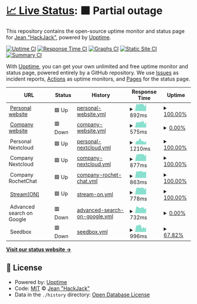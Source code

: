 # [📈 Live Status](https://hackjack-101.github.io/upptime): <!--live status--> **🟧 Partial outage**

This repository contains the open-source uptime monitor and status page for [Jean "HackJack"](https://hackjack.info), powered by [Upptime](https://github.com/upptime/upptime).

[![Uptime CI](https://github.com/hackjack-101/upptime/workflows/Uptime%20CI/badge.svg)](https://github.com/hackjack-101/upptime/actions?query=workflow%3A%22Uptime+CI%22)
[![Response Time CI](https://github.com/hackjack-101/upptime/workflows/Response%20Time%20CI/badge.svg)](https://github.com/hackjack-101/upptime/actions?query=workflow%3A%22Response+Time+CI%22)
[![Graphs CI](https://github.com/hackjack-101/upptime/workflows/Graphs%20CI/badge.svg)](https://github.com/hackjack-101/upptime/actions?query=workflow%3A%22Graphs+CI%22)
[![Static Site CI](https://github.com/hackjack-101/upptime/workflows/Static%20Site%20CI/badge.svg)](https://github.com/hackjack-101/upptime/actions?query=workflow%3A%22Static+Site+CI%22)
[![Summary CI](https://github.com/hackjack-101/upptime/workflows/Summary%20CI/badge.svg)](https://github.com/hackjack-101/upptime/actions?query=workflow%3A%22Summary+CI%22)

With [Upptime](https://upptime.js.org), you can get your own unlimited and free uptime monitor and status page, powered entirely by a GitHub repository. We use [Issues](https://github.com/hackjack-101/upptime/issues) as incident reports, [Actions](https://github.com/hackjack-101/upptime/actions) as uptime monitors, and [Pages](https://hackjack-101.github.io/upptime) for the status page.

<!--start: status pages-->
<!-- This summary is generated by Upptime (https://github.com/upptime/upptime) -->
<!-- Do not edit this manually, your changes will be overwritten -->
<!-- prettier-ignore -->
| URL | Status | History | Response Time | Uptime |
| --- | ------ | ------- | ------------- | ------ |
| <img alt="" src="https://icons.duckduckgo.com/ip3/hackjack.info.ico" height="13"> [Personal website](https://hackjack.info) | 🟩 Up | [personal-website.yml](https://github.com/HackJack-101/upptime/commits/HEAD/history/personal-website.yml) | <details><summary><img alt="Response time graph" src="./graphs/personal-website/response-time-week.png" height="20"> 892ms</summary><br><a href="https://hackjack-101.github.io/upptime/history/personal-website"><img alt="Response time 780" src="https://img.shields.io/endpoint?url=https%3A%2F%2Fraw.githubusercontent.com%2FHackJack-101%2Fupptime%2FHEAD%2Fapi%2Fpersonal-website%2Fresponse-time.json"></a><br><a href="https://hackjack-101.github.io/upptime/history/personal-website"><img alt="24-hour response time 942" src="https://img.shields.io/endpoint?url=https%3A%2F%2Fraw.githubusercontent.com%2FHackJack-101%2Fupptime%2FHEAD%2Fapi%2Fpersonal-website%2Fresponse-time-day.json"></a><br><a href="https://hackjack-101.github.io/upptime/history/personal-website"><img alt="7-day response time 892" src="https://img.shields.io/endpoint?url=https%3A%2F%2Fraw.githubusercontent.com%2FHackJack-101%2Fupptime%2FHEAD%2Fapi%2Fpersonal-website%2Fresponse-time-week.json"></a><br><a href="https://hackjack-101.github.io/upptime/history/personal-website"><img alt="30-day response time 776" src="https://img.shields.io/endpoint?url=https%3A%2F%2Fraw.githubusercontent.com%2FHackJack-101%2Fupptime%2FHEAD%2Fapi%2Fpersonal-website%2Fresponse-time-month.json"></a><br><a href="https://hackjack-101.github.io/upptime/history/personal-website"><img alt="1-year response time 784" src="https://img.shields.io/endpoint?url=https%3A%2F%2Fraw.githubusercontent.com%2FHackJack-101%2Fupptime%2FHEAD%2Fapi%2Fpersonal-website%2Fresponse-time-year.json"></a></details> | <details><summary><a href="https://hackjack-101.github.io/upptime/history/personal-website">100.00%</a></summary><a href="https://hackjack-101.github.io/upptime/history/personal-website"><img alt="All-time uptime 100.00%" src="https://img.shields.io/endpoint?url=https%3A%2F%2Fraw.githubusercontent.com%2FHackJack-101%2Fupptime%2FHEAD%2Fapi%2Fpersonal-website%2Fuptime.json"></a><br><a href="https://hackjack-101.github.io/upptime/history/personal-website"><img alt="24-hour uptime 100.00%" src="https://img.shields.io/endpoint?url=https%3A%2F%2Fraw.githubusercontent.com%2FHackJack-101%2Fupptime%2FHEAD%2Fapi%2Fpersonal-website%2Fuptime-day.json"></a><br><a href="https://hackjack-101.github.io/upptime/history/personal-website"><img alt="7-day uptime 100.00%" src="https://img.shields.io/endpoint?url=https%3A%2F%2Fraw.githubusercontent.com%2FHackJack-101%2Fupptime%2FHEAD%2Fapi%2Fpersonal-website%2Fuptime-week.json"></a><br><a href="https://hackjack-101.github.io/upptime/history/personal-website"><img alt="30-day uptime 100.00%" src="https://img.shields.io/endpoint?url=https%3A%2F%2Fraw.githubusercontent.com%2FHackJack-101%2Fupptime%2FHEAD%2Fapi%2Fpersonal-website%2Fuptime-month.json"></a><br><a href="https://hackjack-101.github.io/upptime/history/personal-website"><img alt="1-year uptime 100.00%" src="https://img.shields.io/endpoint?url=https%3A%2F%2Fraw.githubusercontent.com%2FHackJack-101%2Fupptime%2FHEAD%2Fapi%2Fpersonal-website%2Fuptime-year.json"></a></details>
| <img alt="" src="https://icons.duckduckgo.com/ip3/kbdev.io.ico" height="13"> [Company website](https://kbdev.io) | 🟥 Down | [company-website.yml](https://github.com/HackJack-101/upptime/commits/HEAD/history/company-website.yml) | <details><summary><img alt="Response time graph" src="./graphs/company-website/response-time-week.png" height="20"> 575ms</summary><br><a href="https://hackjack-101.github.io/upptime/history/company-website"><img alt="Response time 496" src="https://img.shields.io/endpoint?url=https%3A%2F%2Fraw.githubusercontent.com%2FHackJack-101%2Fupptime%2FHEAD%2Fapi%2Fcompany-website%2Fresponse-time.json"></a><br><a href="https://hackjack-101.github.io/upptime/history/company-website"><img alt="24-hour response time 591" src="https://img.shields.io/endpoint?url=https%3A%2F%2Fraw.githubusercontent.com%2FHackJack-101%2Fupptime%2FHEAD%2Fapi%2Fcompany-website%2Fresponse-time-day.json"></a><br><a href="https://hackjack-101.github.io/upptime/history/company-website"><img alt="7-day response time 575" src="https://img.shields.io/endpoint?url=https%3A%2F%2Fraw.githubusercontent.com%2FHackJack-101%2Fupptime%2FHEAD%2Fapi%2Fcompany-website%2Fresponse-time-week.json"></a><br><a href="https://hackjack-101.github.io/upptime/history/company-website"><img alt="30-day response time 531" src="https://img.shields.io/endpoint?url=https%3A%2F%2Fraw.githubusercontent.com%2FHackJack-101%2Fupptime%2FHEAD%2Fapi%2Fcompany-website%2Fresponse-time-month.json"></a><br><a href="https://hackjack-101.github.io/upptime/history/company-website"><img alt="1-year response time 503" src="https://img.shields.io/endpoint?url=https%3A%2F%2Fraw.githubusercontent.com%2FHackJack-101%2Fupptime%2FHEAD%2Fapi%2Fcompany-website%2Fresponse-time-year.json"></a></details> | <details><summary><a href="https://hackjack-101.github.io/upptime/history/company-website">0.00%</a></summary><a href="https://hackjack-101.github.io/upptime/history/company-website"><img alt="All-time uptime 35.00%" src="https://img.shields.io/endpoint?url=https%3A%2F%2Fraw.githubusercontent.com%2FHackJack-101%2Fupptime%2FHEAD%2Fapi%2Fcompany-website%2Fuptime.json"></a><br><a href="https://hackjack-101.github.io/upptime/history/company-website"><img alt="24-hour uptime 0.00%" src="https://img.shields.io/endpoint?url=https%3A%2F%2Fraw.githubusercontent.com%2FHackJack-101%2Fupptime%2FHEAD%2Fapi%2Fcompany-website%2Fuptime-day.json"></a><br><a href="https://hackjack-101.github.io/upptime/history/company-website"><img alt="7-day uptime 0.00%" src="https://img.shields.io/endpoint?url=https%3A%2F%2Fraw.githubusercontent.com%2FHackJack-101%2Fupptime%2FHEAD%2Fapi%2Fcompany-website%2Fuptime-week.json"></a><br><a href="https://hackjack-101.github.io/upptime/history/company-website"><img alt="30-day uptime 1.38%" src="https://img.shields.io/endpoint?url=https%3A%2F%2Fraw.githubusercontent.com%2FHackJack-101%2Fupptime%2FHEAD%2Fapi%2Fcompany-website%2Fuptime-month.json"></a><br><a href="https://hackjack-101.github.io/upptime/history/company-website"><img alt="1-year uptime 0.00%" src="https://img.shields.io/endpoint?url=https%3A%2F%2Fraw.githubusercontent.com%2FHackJack-101%2Fupptime%2FHEAD%2Fapi%2Fcompany-website%2Fuptime-year.json"></a></details>
| <img alt="" src="https://icons.duckduckgo.com/ip3/null.ico" height="13"> Personal Nextcloud | 🟩 Up | [personal-nextcloud.yml](https://github.com/HackJack-101/upptime/commits/HEAD/history/personal-nextcloud.yml) | <details><summary><img alt="Response time graph" src="./graphs/personal-nextcloud/response-time-week.png" height="20"> 1210ms</summary><br><a href="https://hackjack-101.github.io/upptime/history/personal-nextcloud"><img alt="Response time 924" src="https://img.shields.io/endpoint?url=https%3A%2F%2Fraw.githubusercontent.com%2FHackJack-101%2Fupptime%2FHEAD%2Fapi%2Fpersonal-nextcloud%2Fresponse-time.json"></a><br><a href="https://hackjack-101.github.io/upptime/history/personal-nextcloud"><img alt="24-hour response time 1159" src="https://img.shields.io/endpoint?url=https%3A%2F%2Fraw.githubusercontent.com%2FHackJack-101%2Fupptime%2FHEAD%2Fapi%2Fpersonal-nextcloud%2Fresponse-time-day.json"></a><br><a href="https://hackjack-101.github.io/upptime/history/personal-nextcloud"><img alt="7-day response time 1210" src="https://img.shields.io/endpoint?url=https%3A%2F%2Fraw.githubusercontent.com%2FHackJack-101%2Fupptime%2FHEAD%2Fapi%2Fpersonal-nextcloud%2Fresponse-time-week.json"></a><br><a href="https://hackjack-101.github.io/upptime/history/personal-nextcloud"><img alt="30-day response time 1072" src="https://img.shields.io/endpoint?url=https%3A%2F%2Fraw.githubusercontent.com%2FHackJack-101%2Fupptime%2FHEAD%2Fapi%2Fpersonal-nextcloud%2Fresponse-time-month.json"></a><br><a href="https://hackjack-101.github.io/upptime/history/personal-nextcloud"><img alt="1-year response time 942" src="https://img.shields.io/endpoint?url=https%3A%2F%2Fraw.githubusercontent.com%2FHackJack-101%2Fupptime%2FHEAD%2Fapi%2Fpersonal-nextcloud%2Fresponse-time-year.json"></a></details> | <details><summary><a href="https://hackjack-101.github.io/upptime/history/personal-nextcloud">100.00%</a></summary><a href="https://hackjack-101.github.io/upptime/history/personal-nextcloud"><img alt="All-time uptime 99.99%" src="https://img.shields.io/endpoint?url=https%3A%2F%2Fraw.githubusercontent.com%2FHackJack-101%2Fupptime%2FHEAD%2Fapi%2Fpersonal-nextcloud%2Fuptime.json"></a><br><a href="https://hackjack-101.github.io/upptime/history/personal-nextcloud"><img alt="24-hour uptime 100.00%" src="https://img.shields.io/endpoint?url=https%3A%2F%2Fraw.githubusercontent.com%2FHackJack-101%2Fupptime%2FHEAD%2Fapi%2Fpersonal-nextcloud%2Fuptime-day.json"></a><br><a href="https://hackjack-101.github.io/upptime/history/personal-nextcloud"><img alt="7-day uptime 100.00%" src="https://img.shields.io/endpoint?url=https%3A%2F%2Fraw.githubusercontent.com%2FHackJack-101%2Fupptime%2FHEAD%2Fapi%2Fpersonal-nextcloud%2Fuptime-week.json"></a><br><a href="https://hackjack-101.github.io/upptime/history/personal-nextcloud"><img alt="30-day uptime 100.00%" src="https://img.shields.io/endpoint?url=https%3A%2F%2Fraw.githubusercontent.com%2FHackJack-101%2Fupptime%2FHEAD%2Fapi%2Fpersonal-nextcloud%2Fuptime-month.json"></a><br><a href="https://hackjack-101.github.io/upptime/history/personal-nextcloud"><img alt="1-year uptime 99.99%" src="https://img.shields.io/endpoint?url=https%3A%2F%2Fraw.githubusercontent.com%2FHackJack-101%2Fupptime%2FHEAD%2Fapi%2Fpersonal-nextcloud%2Fuptime-year.json"></a></details>
| <img alt="" src="https://icons.duckduckgo.com/ip3/null.ico" height="13"> Company Nextcloud | 🟩 Up | [company-nextcloud.yml](https://github.com/HackJack-101/upptime/commits/HEAD/history/company-nextcloud.yml) | <details><summary><img alt="Response time graph" src="./graphs/company-nextcloud/response-time-week.png" height="20"> 877ms</summary><br><a href="https://hackjack-101.github.io/upptime/history/company-nextcloud"><img alt="Response time 797" src="https://img.shields.io/endpoint?url=https%3A%2F%2Fraw.githubusercontent.com%2FHackJack-101%2Fupptime%2FHEAD%2Fapi%2Fcompany-nextcloud%2Fresponse-time.json"></a><br><a href="https://hackjack-101.github.io/upptime/history/company-nextcloud"><img alt="24-hour response time 900" src="https://img.shields.io/endpoint?url=https%3A%2F%2Fraw.githubusercontent.com%2FHackJack-101%2Fupptime%2FHEAD%2Fapi%2Fcompany-nextcloud%2Fresponse-time-day.json"></a><br><a href="https://hackjack-101.github.io/upptime/history/company-nextcloud"><img alt="7-day response time 877" src="https://img.shields.io/endpoint?url=https%3A%2F%2Fraw.githubusercontent.com%2FHackJack-101%2Fupptime%2FHEAD%2Fapi%2Fcompany-nextcloud%2Fresponse-time-week.json"></a><br><a href="https://hackjack-101.github.io/upptime/history/company-nextcloud"><img alt="30-day response time 828" src="https://img.shields.io/endpoint?url=https%3A%2F%2Fraw.githubusercontent.com%2FHackJack-101%2Fupptime%2FHEAD%2Fapi%2Fcompany-nextcloud%2Fresponse-time-month.json"></a><br><a href="https://hackjack-101.github.io/upptime/history/company-nextcloud"><img alt="1-year response time 805" src="https://img.shields.io/endpoint?url=https%3A%2F%2Fraw.githubusercontent.com%2FHackJack-101%2Fupptime%2FHEAD%2Fapi%2Fcompany-nextcloud%2Fresponse-time-year.json"></a></details> | <details><summary><a href="https://hackjack-101.github.io/upptime/history/company-nextcloud">100.00%</a></summary><a href="https://hackjack-101.github.io/upptime/history/company-nextcloud"><img alt="All-time uptime 99.89%" src="https://img.shields.io/endpoint?url=https%3A%2F%2Fraw.githubusercontent.com%2FHackJack-101%2Fupptime%2FHEAD%2Fapi%2Fcompany-nextcloud%2Fuptime.json"></a><br><a href="https://hackjack-101.github.io/upptime/history/company-nextcloud"><img alt="24-hour uptime 100.00%" src="https://img.shields.io/endpoint?url=https%3A%2F%2Fraw.githubusercontent.com%2FHackJack-101%2Fupptime%2FHEAD%2Fapi%2Fcompany-nextcloud%2Fuptime-day.json"></a><br><a href="https://hackjack-101.github.io/upptime/history/company-nextcloud"><img alt="7-day uptime 100.00%" src="https://img.shields.io/endpoint?url=https%3A%2F%2Fraw.githubusercontent.com%2FHackJack-101%2Fupptime%2FHEAD%2Fapi%2Fcompany-nextcloud%2Fuptime-week.json"></a><br><a href="https://hackjack-101.github.io/upptime/history/company-nextcloud"><img alt="30-day uptime 100.00%" src="https://img.shields.io/endpoint?url=https%3A%2F%2Fraw.githubusercontent.com%2FHackJack-101%2Fupptime%2FHEAD%2Fapi%2Fcompany-nextcloud%2Fuptime-month.json"></a><br><a href="https://hackjack-101.github.io/upptime/history/company-nextcloud"><img alt="1-year uptime 99.93%" src="https://img.shields.io/endpoint?url=https%3A%2F%2Fraw.githubusercontent.com%2FHackJack-101%2Fupptime%2FHEAD%2Fapi%2Fcompany-nextcloud%2Fuptime-year.json"></a></details>
| <img alt="" src="https://icons.duckduckgo.com/ip3/null.ico" height="13"> Company RochetChat | 🟩 Up | [company-rochet-chat.yml](https://github.com/HackJack-101/upptime/commits/HEAD/history/company-rochet-chat.yml) | <details><summary><img alt="Response time graph" src="./graphs/company-rochet-chat/response-time-week.png" height="20"> 863ms</summary><br><a href="https://hackjack-101.github.io/upptime/history/company-rochet-chat"><img alt="Response time 733" src="https://img.shields.io/endpoint?url=https%3A%2F%2Fraw.githubusercontent.com%2FHackJack-101%2Fupptime%2FHEAD%2Fapi%2Fcompany-rochet-chat%2Fresponse-time.json"></a><br><a href="https://hackjack-101.github.io/upptime/history/company-rochet-chat"><img alt="24-hour response time 930" src="https://img.shields.io/endpoint?url=https%3A%2F%2Fraw.githubusercontent.com%2FHackJack-101%2Fupptime%2FHEAD%2Fapi%2Fcompany-rochet-chat%2Fresponse-time-day.json"></a><br><a href="https://hackjack-101.github.io/upptime/history/company-rochet-chat"><img alt="7-day response time 863" src="https://img.shields.io/endpoint?url=https%3A%2F%2Fraw.githubusercontent.com%2FHackJack-101%2Fupptime%2FHEAD%2Fapi%2Fcompany-rochet-chat%2Fresponse-time-week.json"></a><br><a href="https://hackjack-101.github.io/upptime/history/company-rochet-chat"><img alt="30-day response time 766" src="https://img.shields.io/endpoint?url=https%3A%2F%2Fraw.githubusercontent.com%2FHackJack-101%2Fupptime%2FHEAD%2Fapi%2Fcompany-rochet-chat%2Fresponse-time-month.json"></a><br><a href="https://hackjack-101.github.io/upptime/history/company-rochet-chat"><img alt="1-year response time 757" src="https://img.shields.io/endpoint?url=https%3A%2F%2Fraw.githubusercontent.com%2FHackJack-101%2Fupptime%2FHEAD%2Fapi%2Fcompany-rochet-chat%2Fresponse-time-year.json"></a></details> | <details><summary><a href="https://hackjack-101.github.io/upptime/history/company-rochet-chat">100.00%</a></summary><a href="https://hackjack-101.github.io/upptime/history/company-rochet-chat"><img alt="All-time uptime 99.99%" src="https://img.shields.io/endpoint?url=https%3A%2F%2Fraw.githubusercontent.com%2FHackJack-101%2Fupptime%2FHEAD%2Fapi%2Fcompany-rochet-chat%2Fuptime.json"></a><br><a href="https://hackjack-101.github.io/upptime/history/company-rochet-chat"><img alt="24-hour uptime 100.00%" src="https://img.shields.io/endpoint?url=https%3A%2F%2Fraw.githubusercontent.com%2FHackJack-101%2Fupptime%2FHEAD%2Fapi%2Fcompany-rochet-chat%2Fuptime-day.json"></a><br><a href="https://hackjack-101.github.io/upptime/history/company-rochet-chat"><img alt="7-day uptime 100.00%" src="https://img.shields.io/endpoint?url=https%3A%2F%2Fraw.githubusercontent.com%2FHackJack-101%2Fupptime%2FHEAD%2Fapi%2Fcompany-rochet-chat%2Fuptime-week.json"></a><br><a href="https://hackjack-101.github.io/upptime/history/company-rochet-chat"><img alt="30-day uptime 100.00%" src="https://img.shields.io/endpoint?url=https%3A%2F%2Fraw.githubusercontent.com%2FHackJack-101%2Fupptime%2FHEAD%2Fapi%2Fcompany-rochet-chat%2Fuptime-month.json"></a><br><a href="https://hackjack-101.github.io/upptime/history/company-rochet-chat"><img alt="1-year uptime 99.98%" src="https://img.shields.io/endpoint?url=https%3A%2F%2Fraw.githubusercontent.com%2FHackJack-101%2Fupptime%2FHEAD%2Fapi%2Fcompany-rochet-chat%2Fuptime-year.json"></a></details>
| <img alt="" src="https://icons.duckduckgo.com/ip3/streamon.info.ico" height="13"> [Stream[ON]](https://streamon.info) | 🟩 Up | [stream-on.yml](https://github.com/HackJack-101/upptime/commits/HEAD/history/stream-on.yml) | <details><summary><img alt="Response time graph" src="./graphs/stream-on/response-time-week.png" height="20"> 778ms</summary><br><a href="https://hackjack-101.github.io/upptime/history/stream-on"><img alt="Response time 645" src="https://img.shields.io/endpoint?url=https%3A%2F%2Fraw.githubusercontent.com%2FHackJack-101%2Fupptime%2FHEAD%2Fapi%2Fstream-on%2Fresponse-time.json"></a><br><a href="https://hackjack-101.github.io/upptime/history/stream-on"><img alt="24-hour response time 796" src="https://img.shields.io/endpoint?url=https%3A%2F%2Fraw.githubusercontent.com%2FHackJack-101%2Fupptime%2FHEAD%2Fapi%2Fstream-on%2Fresponse-time-day.json"></a><br><a href="https://hackjack-101.github.io/upptime/history/stream-on"><img alt="7-day response time 778" src="https://img.shields.io/endpoint?url=https%3A%2F%2Fraw.githubusercontent.com%2FHackJack-101%2Fupptime%2FHEAD%2Fapi%2Fstream-on%2Fresponse-time-week.json"></a><br><a href="https://hackjack-101.github.io/upptime/history/stream-on"><img alt="30-day response time 663" src="https://img.shields.io/endpoint?url=https%3A%2F%2Fraw.githubusercontent.com%2FHackJack-101%2Fupptime%2FHEAD%2Fapi%2Fstream-on%2Fresponse-time-month.json"></a><br><a href="https://hackjack-101.github.io/upptime/history/stream-on"><img alt="1-year response time 648" src="https://img.shields.io/endpoint?url=https%3A%2F%2Fraw.githubusercontent.com%2FHackJack-101%2Fupptime%2FHEAD%2Fapi%2Fstream-on%2Fresponse-time-year.json"></a></details> | <details><summary><a href="https://hackjack-101.github.io/upptime/history/stream-on">100.00%</a></summary><a href="https://hackjack-101.github.io/upptime/history/stream-on"><img alt="All-time uptime 100.00%" src="https://img.shields.io/endpoint?url=https%3A%2F%2Fraw.githubusercontent.com%2FHackJack-101%2Fupptime%2FHEAD%2Fapi%2Fstream-on%2Fuptime.json"></a><br><a href="https://hackjack-101.github.io/upptime/history/stream-on"><img alt="24-hour uptime 100.00%" src="https://img.shields.io/endpoint?url=https%3A%2F%2Fraw.githubusercontent.com%2FHackJack-101%2Fupptime%2FHEAD%2Fapi%2Fstream-on%2Fuptime-day.json"></a><br><a href="https://hackjack-101.github.io/upptime/history/stream-on"><img alt="7-day uptime 100.00%" src="https://img.shields.io/endpoint?url=https%3A%2F%2Fraw.githubusercontent.com%2FHackJack-101%2Fupptime%2FHEAD%2Fapi%2Fstream-on%2Fuptime-week.json"></a><br><a href="https://hackjack-101.github.io/upptime/history/stream-on"><img alt="30-day uptime 100.00%" src="https://img.shields.io/endpoint?url=https%3A%2F%2Fraw.githubusercontent.com%2FHackJack-101%2Fupptime%2FHEAD%2Fapi%2Fstream-on%2Fuptime-month.json"></a><br><a href="https://hackjack-101.github.io/upptime/history/stream-on"><img alt="1-year uptime 100.00%" src="https://img.shields.io/endpoint?url=https%3A%2F%2Fraw.githubusercontent.com%2FHackJack-101%2Fupptime%2FHEAD%2Fapi%2Fstream-on%2Fuptime-year.json"></a></details>
| <img alt="" src="https://icons.duckduckgo.com/ip3/null.ico" height="13"> Advanced search on Google | 🟥 Down | [advanced-search-on-google.yml](https://github.com/HackJack-101/upptime/commits/HEAD/history/advanced-search-on-google.yml) | <details><summary><img alt="Response time graph" src="./graphs/advanced-search-on-google/response-time-week.png" height="20"> 732ms</summary><br><a href="https://hackjack-101.github.io/upptime/history/advanced-search-on-google"><img alt="Response time 652" src="https://img.shields.io/endpoint?url=https%3A%2F%2Fraw.githubusercontent.com%2FHackJack-101%2Fupptime%2FHEAD%2Fapi%2Fadvanced-search-on-google%2Fresponse-time.json"></a><br><a href="https://hackjack-101.github.io/upptime/history/advanced-search-on-google"><img alt="24-hour response time 673" src="https://img.shields.io/endpoint?url=https%3A%2F%2Fraw.githubusercontent.com%2FHackJack-101%2Fupptime%2FHEAD%2Fapi%2Fadvanced-search-on-google%2Fresponse-time-day.json"></a><br><a href="https://hackjack-101.github.io/upptime/history/advanced-search-on-google"><img alt="7-day response time 732" src="https://img.shields.io/endpoint?url=https%3A%2F%2Fraw.githubusercontent.com%2FHackJack-101%2Fupptime%2FHEAD%2Fapi%2Fadvanced-search-on-google%2Fresponse-time-week.json"></a><br><a href="https://hackjack-101.github.io/upptime/history/advanced-search-on-google"><img alt="30-day response time 753" src="https://img.shields.io/endpoint?url=https%3A%2F%2Fraw.githubusercontent.com%2FHackJack-101%2Fupptime%2FHEAD%2Fapi%2Fadvanced-search-on-google%2Fresponse-time-month.json"></a><br><a href="https://hackjack-101.github.io/upptime/history/advanced-search-on-google"><img alt="1-year response time 668" src="https://img.shields.io/endpoint?url=https%3A%2F%2Fraw.githubusercontent.com%2FHackJack-101%2Fupptime%2FHEAD%2Fapi%2Fadvanced-search-on-google%2Fresponse-time-year.json"></a></details> | <details><summary><a href="https://hackjack-101.github.io/upptime/history/advanced-search-on-google">0.00%</a></summary><a href="https://hackjack-101.github.io/upptime/history/advanced-search-on-google"><img alt="All-time uptime 89.37%" src="https://img.shields.io/endpoint?url=https%3A%2F%2Fraw.githubusercontent.com%2FHackJack-101%2Fupptime%2FHEAD%2Fapi%2Fadvanced-search-on-google%2Fuptime.json"></a><br><a href="https://hackjack-101.github.io/upptime/history/advanced-search-on-google"><img alt="24-hour uptime 0.00%" src="https://img.shields.io/endpoint?url=https%3A%2F%2Fraw.githubusercontent.com%2FHackJack-101%2Fupptime%2FHEAD%2Fapi%2Fadvanced-search-on-google%2Fuptime-day.json"></a><br><a href="https://hackjack-101.github.io/upptime/history/advanced-search-on-google"><img alt="7-day uptime 0.00%" src="https://img.shields.io/endpoint?url=https%3A%2F%2Fraw.githubusercontent.com%2FHackJack-101%2Fupptime%2FHEAD%2Fapi%2Fadvanced-search-on-google%2Fuptime-week.json"></a><br><a href="https://hackjack-101.github.io/upptime/history/advanced-search-on-google"><img alt="30-day uptime 1.38%" src="https://img.shields.io/endpoint?url=https%3A%2F%2Fraw.githubusercontent.com%2FHackJack-101%2Fupptime%2FHEAD%2Fapi%2Fadvanced-search-on-google%2Fuptime-month.json"></a><br><a href="https://hackjack-101.github.io/upptime/history/advanced-search-on-google"><img alt="1-year uptime 75.75%" src="https://img.shields.io/endpoint?url=https%3A%2F%2Fraw.githubusercontent.com%2FHackJack-101%2Fupptime%2FHEAD%2Fapi%2Fadvanced-search-on-google%2Fuptime-year.json"></a></details>
| <img alt="" src="https://icons.duckduckgo.com/ip3/null.ico" height="13"> Seedbox | 🟥 Down | [seedbox.yml](https://github.com/HackJack-101/upptime/commits/HEAD/history/seedbox.yml) | <details><summary><img alt="Response time graph" src="./graphs/seedbox/response-time-week.png" height="20"> 996ms</summary><br><a href="https://hackjack-101.github.io/upptime/history/seedbox"><img alt="Response time 843" src="https://img.shields.io/endpoint?url=https%3A%2F%2Fraw.githubusercontent.com%2FHackJack-101%2Fupptime%2FHEAD%2Fapi%2Fseedbox%2Fresponse-time.json"></a><br><a href="https://hackjack-101.github.io/upptime/history/seedbox"><img alt="24-hour response time 862" src="https://img.shields.io/endpoint?url=https%3A%2F%2Fraw.githubusercontent.com%2FHackJack-101%2Fupptime%2FHEAD%2Fapi%2Fseedbox%2Fresponse-time-day.json"></a><br><a href="https://hackjack-101.github.io/upptime/history/seedbox"><img alt="7-day response time 996" src="https://img.shields.io/endpoint?url=https%3A%2F%2Fraw.githubusercontent.com%2FHackJack-101%2Fupptime%2FHEAD%2Fapi%2Fseedbox%2Fresponse-time-week.json"></a><br><a href="https://hackjack-101.github.io/upptime/history/seedbox"><img alt="30-day response time 955" src="https://img.shields.io/endpoint?url=https%3A%2F%2Fraw.githubusercontent.com%2FHackJack-101%2Fupptime%2FHEAD%2Fapi%2Fseedbox%2Fresponse-time-month.json"></a><br><a href="https://hackjack-101.github.io/upptime/history/seedbox"><img alt="1-year response time 850" src="https://img.shields.io/endpoint?url=https%3A%2F%2Fraw.githubusercontent.com%2FHackJack-101%2Fupptime%2FHEAD%2Fapi%2Fseedbox%2Fresponse-time-year.json"></a></details> | <details><summary><a href="https://hackjack-101.github.io/upptime/history/seedbox">67.82%</a></summary><a href="https://hackjack-101.github.io/upptime/history/seedbox"><img alt="All-time uptime 54.61%" src="https://img.shields.io/endpoint?url=https%3A%2F%2Fraw.githubusercontent.com%2FHackJack-101%2Fupptime%2FHEAD%2Fapi%2Fseedbox%2Fuptime.json"></a><br><a href="https://hackjack-101.github.io/upptime/history/seedbox"><img alt="24-hour uptime 0.00%" src="https://img.shields.io/endpoint?url=https%3A%2F%2Fraw.githubusercontent.com%2FHackJack-101%2Fupptime%2FHEAD%2Fapi%2Fseedbox%2Fuptime-day.json"></a><br><a href="https://hackjack-101.github.io/upptime/history/seedbox"><img alt="7-day uptime 67.82%" src="https://img.shields.io/endpoint?url=https%3A%2F%2Fraw.githubusercontent.com%2FHackJack-101%2Fupptime%2FHEAD%2Fapi%2Fseedbox%2Fuptime-week.json"></a><br><a href="https://hackjack-101.github.io/upptime/history/seedbox"><img alt="30-day uptime 72.55%" src="https://img.shields.io/endpoint?url=https%3A%2F%2Fraw.githubusercontent.com%2FHackJack-101%2Fupptime%2FHEAD%2Fapi%2Fseedbox%2Fuptime-month.json"></a><br><a href="https://hackjack-101.github.io/upptime/history/seedbox"><img alt="1-year uptime 32.76%" src="https://img.shields.io/endpoint?url=https%3A%2F%2Fraw.githubusercontent.com%2FHackJack-101%2Fupptime%2FHEAD%2Fapi%2Fseedbox%2Fuptime-year.json"></a></details>

<!--end: status pages-->

[**Visit our status website →**](https://hackjack-101.github.io/upptime)

## 📄 License

- Powered by: [Upptime](https://github.com/upptime/upptime)
- Code: [MIT](./LICENSE) © [Jean "HackJack"](https://hackjack.info)
- Data in the `./history` directory: [Open Database License](https://opendatacommons.org/licenses/odbl/1-0/)
